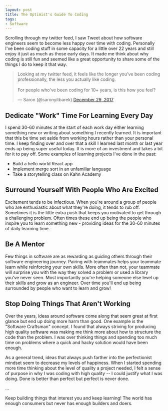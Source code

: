 ```yaml
---
layout: post
title: The Optimist's Guide To Coding
tags:
- Software
---
```


Scrolling through my twitter feed, I saw Tweet about how software engineers seem to become less happy over time with coding. Personally I've been coding stuff in some capacity for a little over 22 years and still enjoy it just as much as those early days. It made me think about why coding is still fun and seemed like a great opportunity to share some of the things I do to keep it that way.

<blockquote class="twitter-tweet" data-lang="en"><p lang="en" dir="ltr">Looking at my twitter feed, it feels like the longer you&#39;ve been coding professionally, the less you actually like coding.<br><br>For people who&#39;ve been coding for 10+ years, is this how you feel?</p>&mdash; Saron (@saronyitbarek) <a href="https://twitter.com/saronyitbarek/status/946562500065083392?ref_src=twsrc%5Etfw">December 29, 2017</a></blockquote>
<script async src="https://platform.twitter.com/widgets.js" charset="utf-8"></script>

## Dedicate "Work" Time For Learning Every Day

I spend 30-60 minutes at the start of each work day either learning something new or writing about something I recently learned. It is important that this be time set aside from working hours rather than your personal time. I keep finding over and over that a skill I learned last month or last year ends up being super useful today. It is more of an investment and takes a bit for it to pay off. Some examples of learning projects I've done in the past:

- Build a hello world React app
- Implement merge sort in an unfamiliar language
- Take a storytelling class on Kahn Academy

## Surround Yourself With People Who Are Excited

Excitement tends to be infectious. When you're around a group of people who are enthusiastic about what they're doing, it tends to rub off. Sometimes it is the little extra push that keeps you motivated to get through a challenging problem. Often times these end up being the people who inspire you to learn something new - providing ideas for the 30-60 minutes of daily learning time.

## Be A Mentor

Few things in software are as rewarding as guiding others through their software engineering journey. Pairing with teammates helps your teammate learn while reinforcing your own skills. More often than not, your teammate will surprise you with the way they solved a problem or used a library you've never seen. Most importantly you're helping someone else level up their skills and grow as an engineer. Over time you'll end up being surrounded by people who want to learn and grow!

## Stop Doing Things That Aren't Working

Over the years, ideas around software come along that seem great at first glance but end up doing more harm than good. One example is the "Software Craftsman" concept. I found that always striving for producing high quality software was making me think more about how to structure the code than the problem. I was over thinking things and spending too much time on problems where a quick and hacky solution would have been enough.

As a general trend, ideas that always push farther into the perfectionist mindset seem to decrease my levels of happiness. When I started spending more time thinking about the level of quality a project needed, I felt a sense of purpose in why I was coding with high quality -- I could justify what I was doing. Done is better than perfect but perfect is never done.

...

Keep building things that interest you and keep learning! The world has enough consumers but never has enough builders and doers.
